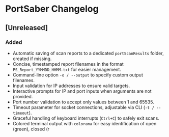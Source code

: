 # PortSaber Changelog

## [Unreleased]

### Added
- Automatic saving of scan reports to a dedicated `portScanResults` folder, created if missing.
- Concise, timestamped report filenames in the format `PS_Report_YYMMDD_HHMM.txt` for easier management.
- Command-line option `-o / --output` to specify custom output filenames.
- Input validation for IP addresses to ensure valid targets.
- Interactive prompts for IP and port inputs when arguments are not provided.
- Port number validation to accept only values between 1 and 65535.
- Timeout parameter for socket connections, adjustable via CLI (`-t / --timeout`).
- Graceful handling of keyboard interrupts (`Ctrl+C`) to safely exit scans.
- Colored terminal output with `colorama` for easy identification of open (green), closed (r
